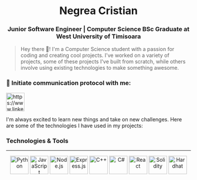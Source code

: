 <h1 align="center">Negrea Cristian</h1>

<h3 align="center">Junior Software Engineer | Computer Science BSc Graduate at West University of Timisoara</h3>

> Hey there 👋! I'm a Computer Science student with a passion for coding and creating cool projects. I've worked on a variety of projects, some of these projects I've built from scratch, while others involve using existing technologies to make something awesome.

<h3 align="left">🔗 Initiate communication protocol with me: </h3>
<p align="left">
<a href="https://www.linkedin.com/in/cristian-negrea/" target="blank"> <img align="center" src="https://cdn.jsdelivr.net/gh/devicons/devicon@latest/icons/linkedin/linkedin-original.svg" alt="https://www.linkedin.com/in/cristian-negrea/" width="50px" /></a>
</p>

I'm always excited to learn new things and take on new challenges. Here are some of the technologies I have used in my projects:

### Technologies & Tools
---

<p align="center">
<img alt="Python" width="50px" src="https://cdn.jsdelivr.net/gh/devicons/devicon@latest/icons/python/python-original.svg" />
<img alt="JavaScript" width="50px" src="https://cdn.jsdelivr.net/gh/devicons/devicon@latest/icons/javascript/javascript-original.svg" />
<img alt="Node.js" width="50px" src="https://cdn.jsdelivr.net/gh/devicons/devicon@latest/icons/nodejs/nodejs-original-wordmark.svg" />
<img alt="Express.js" width="50px" src="https://cdn.jsdelivr.net/gh/devicons/devicon@latest/icons/express/express-original-wordmark.svg" />
<img alt="C++" width="50px" src="https://cdn.jsdelivr.net/gh/devicons/devicon@latest/icons/cplusplus/cplusplus-original.svg" />
<img alt="C#" width="50px" src="https://cdn.jsdelivr.net/gh/devicons/devicon@latest/icons/csharp/csharp-original.svg" />
<img alt="React" width="50px" src="https://cdn.jsdelivr.net/gh/devicons/devicon@latest/icons/react/react-original.svg" />
<img alt="Solidity" width="50px" src="https://cdn.jsdelivr.net/gh/devicons/devicon@latest/icons/solidity/solidity-original.svg" />
<img alt="Hardhat" width="50px" src="https://cdn.jsdelivr.net/gh/devicons/devicon@latest/icons/hardhat/hardhat-original.svg" />
</p>
